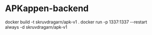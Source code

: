 # APKappen-backend

docker build -t skruvdragarn/apk-v1 .
docker run -p 1337:1337 --restart always -d skruvdragarn/apk-v1

